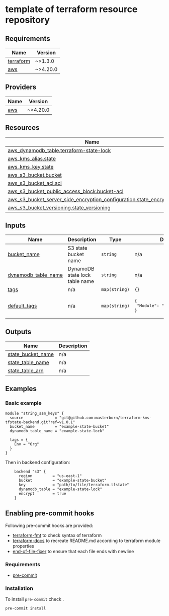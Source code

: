 # template of terraform resource repository

<!-- START_OF_AUTO_GENERATED_SECTION -->
## Requirements

| Name | Version |
|------|---------|
| <a name="requirement_terraform"></a> [terraform](#requirement\_terraform) | ~>1.3.0 |
| <a name="requirement_aws"></a> [aws](#requirement\_aws) | ~>4.20.0 |

## Providers

| Name | Version |
|------|---------|
| <a name="provider_aws"></a> [aws](#provider\_aws) | ~>4.20.0 |
## Resources

| Name | Type |
|------|------|
| [aws_dynamodb_table.terraform-state-lock](https://registry.terraform.io/providers/hashicorp/aws/latest/docs/resources/dynamodb_table) | resource |
| [aws_kms_alias.state](https://registry.terraform.io/providers/hashicorp/aws/latest/docs/resources/kms_alias) | resource |
| [aws_kms_key.state](https://registry.terraform.io/providers/hashicorp/aws/latest/docs/resources/kms_key) | resource |
| [aws_s3_bucket.bucket](https://registry.terraform.io/providers/hashicorp/aws/latest/docs/resources/s3_bucket) | resource |
| [aws_s3_bucket_acl.acl](https://registry.terraform.io/providers/hashicorp/aws/latest/docs/resources/s3_bucket_acl) | resource |
| [aws_s3_bucket_public_access_block.bucket-acl](https://registry.terraform.io/providers/hashicorp/aws/latest/docs/resources/s3_bucket_public_access_block) | resource |
| [aws_s3_bucket_server_side_encryption_configuration.state_encryption](https://registry.terraform.io/providers/hashicorp/aws/latest/docs/resources/s3_bucket_server_side_encryption_configuration) | resource |
| [aws_s3_bucket_versioning.state_versioning](https://registry.terraform.io/providers/hashicorp/aws/latest/docs/resources/s3_bucket_versioning) | resource |
## Inputs

| Name | Description | Type | Default | Required |
|------|-------------|------|---------|:--------:|
| <a name="input_bucket_name"></a> [bucket\_name](#input\_bucket\_name) | S3 state bucket name | `string` | n/a | yes |
| <a name="input_dynamodb_table_name"></a> [dynamodb\_table\_name](#input\_dynamodb\_table\_name) | DynamoDB state lock table name | `string` | n/a | yes |
| <a name="input_tags"></a> [tags](#input\_tags) | n/a | `map(string)` | `{}` | no |
| <a name="input_default_tags"></a> [default\_tags](#input\_default\_tags) | n/a | `map(string)` | <pre>{<br>  "Module": "terraform-state"<br>}</pre> | no |
## Outputs

| Name | Description |
|------|-------------|
| <a name="output_state_bucket_name"></a> [state\_bucket\_name](#output\_state\_bucket\_name) | n/a |
| <a name="output_state_table_name"></a> [state\_table\_name](#output\_state\_table\_name) | n/a |
| <a name="output_state_table_arn"></a> [state\_table\_arn](#output\_state\_table\_arn) | n/a |

## Examples

### Basic example
```hcl
module "string_ssm_keys" {
  source              = "git@github.com:masterborn/terraform-kms-tfstate-backend.git?ref=v1.0.1"
  bucket_name         = "example-state-bucket"
  dynamodb_table_name = "example-state-lock"

  tags = {
    Env = "Org"
  }
}
```

Then in backend configuration:
```hcl
    backend "s3" {
      region         = "us-east-1"
      bucket         = "example-state-bucket"
      key            = "path/to/file/terraform.tfstate"
      dynamodb_table = "example-state-lock"
      encrypt        = true
    }
```
<!-- END_OF_AUTO_GENERATED_SECTION -->

## Enabling pre-commit hooks

Following pre-commit hooks are provided:

- [terraform-fmt](https://github.com/antonbabenko/pre-commit-terraform#terraform_fmt) to check syntax of terraform
- [terraform-docs](https://github.com/terraform-docs/terraform-docs) to recreate README.md according to terraform module properties
- [end-of-file-fixer](https://github.com/pre-commit/pre-commit-hooks#end-of-file-fixer) to ensure that each file ends with newline

### Requirements

- [pre-commit](https://pre-commit.com/#installation)

### Installation
To install `pre-commit` check .

```bash
pre-commit install
```
